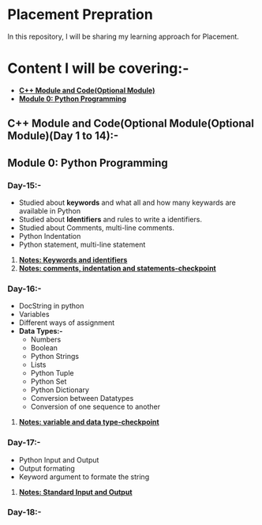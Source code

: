 # Placement Prepration
In this repository, I will be sharing my learning approach for Placement.

# Content I will be covering:-
* [**C++ Module and Code(Optional Module)**](https://github.com/sauravraghuvanshi/Placement-Prepration/tree/main/C%2B%2B%20Module%20and%20Code)
* [**Module 0: Python Programming**](https://github.com/sauravraghuvanshi/Placement-Prepration/tree/main/Module%200%20-%20Python%20Programming)

## C++ Module and Code(Optional Module(Optional Module)(Day 1 to 14):-

## Module 0: Python Programming
### Day-15:-
* Studied about **keywords** and what all and how many keywards are available in Python
* Studied about **Identifiers** and rules to write a identifiers.
* Studied about Comments, multi-line comments.
* Python Indentation
* Python statement, multi-line statement
1. [**Notes: Keywords and identifiers**](https://github.com/sauravraghuvanshi/Placement-Prepration/blob/main/Module%200%20-%20Python%20Programming/1.Keywords%20and%20identifiers.ipynb)
2. [**Notes: comments, indentation and statements-checkpoint**](https://github.com/sauravraghuvanshi/Placement-Prepration/blob/main/Module%200%20-%20Python%20Programming/2.comments%2C%20indentation%20and%20statements-checkpoint.ipynb)

### Day-16:-
* DocString in python
* Variables
* Different ways of assignment
* **Data Types:-**
  * Numbers
  * Boolean
  * Python Strings
  * Lists
  * Python Tuple
  * Python Set
  * Python Dictionary
  * Conversion between Datatypes
  * Conversion of one sequence to another
1. [**Notes: variable and data type-checkpoint**](https://github.com/sauravraghuvanshi/Placement-Prepration/blob/main/Module%200%20-%20Python%20Programming/3.variable%20and%20data%20type-checkpoint.ipynb)

### Day-17:-
* Python Input and Output
* Output formating
* Keyword argument to formate the string
1. [**Notes: Standard Input and Output**](https://github.com/sauravraghuvanshi/Placement-Prepration/blob/main/Module%200%20-%20Python%20Programming/4.Standard%20Input%20and%20Output.ipynb)

### Day-18:-
